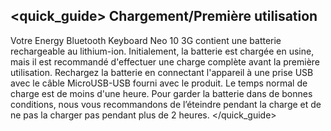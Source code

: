 ## <quick_guide> Chargement/Première utilisation

Votre Energy Bluetooth Keyboard Neo 10 3G contient une batterie rechargeable au lithium-ion. Initialement, la batterie est chargée en usine, mais il est recommandé d'effectuer une charge complète avant la première utilisation. Rechargez la batterie en connectant l'appareil à une prise USB avec le câble MicroUSB-USB fourni avec le produit. Le temps normal de charge est de moins d'une heure. Pour garder la batterie dans de bonnes conditions, nous vous recommandons de l’éteindre pendant la charge et de ne pas la charger pas pendant plus de 2 heures.
</quick_guide>

